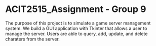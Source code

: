 # ACIT2515_Assignment - Group 9


The purpose of this project is to simulate a game server management system. We build a GUI application with Tkinter that allows a user to manage the server. Users are able to query, add, update, and delete charaters from the server.     
